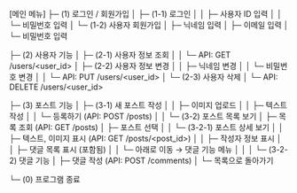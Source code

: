 [메인 메뉴]
├─ (1) 로그인 / 회원가입
│   ├─ (1-1) 로그인
│   │    ├─ 사용자 ID 입력
│   │    └─ 비밀번호 입력
│   └─ (1-2) 사용자 회원가입
│        ├─ 닉네임 입력
│        ├─ 이메일 입력
│        └─ 비밀번호 입력

├─ (2) 사용자 기능
│   ├─ (2-1) 사용자 정보 조회
│   │    └─ API: GET /users/<user_id>
│   ├─ (2-2) 사용자 정보 변경
│   │    ├─ 닉네임 변경
│   │    └─ 비밀번호 변경
│   │        └─ API: PUT /users/<user_id>
│   └─ (2-3) 사용자 삭제
│        └─ API: DELETE /users/<user_id>

├─ (3) 포스트 기능
│   ├─ (3-1) 새 포스트 작성
│   │    ├─ 이미지 업로드
│   │    ├─ 텍스트 작성
│   │    └─ 등록하기 (API: POST /posts)
│
│   └─ (3-2) 포스트 목록 보기
│        ├─ 목록 조회 (API: GET /posts)
│        ├─ 포스트 선택
│        │    └─ (3-2-1) 포스트 상세 보기
│        │         ├─ 텍스트, 이미지 표시 (API: GET /posts/<post_id>)
│        │         ├─ 작성자 정보 표시
│        │         ├─ 댓글 목록 표시 (포함됨)
│        │         └─ 아래로 이동 → 댓글 기능 메뉴
│        │
│        └─ (3-2-2) 댓글 기능
│             ├─ 댓글 작성 (API: POST /comments)
│             └─ 목록으로 돌아가기

└─ (0) 프로그램 종료
